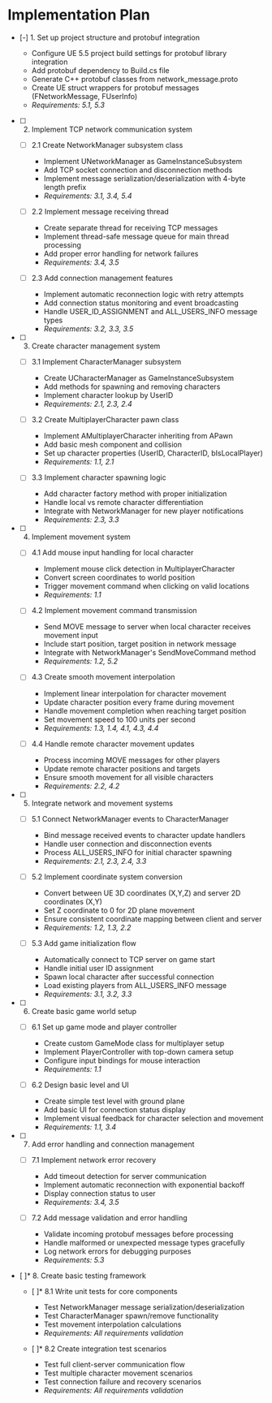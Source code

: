 # Implementation Plan

- [-] 1. Set up project structure and protobuf integration



  - Configure UE 5.5 project build settings for protobuf library integration
  - Add protobuf dependency to Build.cs file
  - Generate C++ protobuf classes from network_message.proto
  - Create UE struct wrappers for protobuf messages (FNetworkMessage, FUserInfo)
  - _Requirements: 5.1, 5.3_

- [ ] 2. Implement TCP network communication system
  - [ ] 2.1 Create NetworkManager subsystem class
    - Implement UNetworkManager as GameInstanceSubsystem
    - Add TCP socket connection and disconnection methods
    - Implement message serialization/deserialization with 4-byte length prefix
    - _Requirements: 3.1, 3.4, 5.4_

  - [ ] 2.2 Implement message receiving thread
    - Create separate thread for receiving TCP messages
    - Implement thread-safe message queue for main thread processing
    - Add proper error handling for network failures
    - _Requirements: 3.4, 3.5_

  - [ ] 2.3 Add connection management features
    - Implement automatic reconnection logic with retry attempts
    - Add connection status monitoring and event broadcasting
    - Handle USER_ID_ASSIGNMENT and ALL_USERS_INFO message types
    - _Requirements: 3.2, 3.3, 3.5_

- [ ] 3. Create character management system
  - [ ] 3.1 Implement CharacterManager subsystem
    - Create UCharacterManager as GameInstanceSubsystem
    - Add methods for spawning and removing characters
    - Implement character lookup by UserID
    - _Requirements: 2.1, 2.3, 2.4_

  - [ ] 3.2 Create MultiplayerCharacter pawn class
    - Implement AMultiplayerCharacter inheriting from APawn
    - Add basic mesh component and collision
    - Set up character properties (UserID, CharacterID, bIsLocalPlayer)
    - _Requirements: 1.1, 2.1_

  - [ ] 3.3 Implement character spawning logic
    - Add character factory method with proper initialization
    - Handle local vs remote character differentiation
    - Integrate with NetworkManager for new player notifications
    - _Requirements: 2.3, 3.3_

- [ ] 4. Implement movement system
  - [ ] 4.1 Add mouse input handling for local character
    - Implement mouse click detection in MultiplayerCharacter
    - Convert screen coordinates to world position
    - Trigger movement command when clicking on valid locations
    - _Requirements: 1.1_

  - [ ] 4.2 Implement movement command transmission
    - Send MOVE message to server when local character receives movement input
    - Include start position, target position in network message
    - Integrate with NetworkManager's SendMoveCommand method
    - _Requirements: 1.2, 5.2_

  - [ ] 4.3 Create smooth movement interpolation
    - Implement linear interpolation for character movement
    - Update character position every frame during movement
    - Handle movement completion when reaching target position
    - Set movement speed to 100 units per second
    - _Requirements: 1.3, 1.4, 4.1, 4.3, 4.4_

  - [ ] 4.4 Handle remote character movement updates
    - Process incoming MOVE messages for other players
    - Update remote character positions and targets
    - Ensure smooth movement for all visible characters
    - _Requirements: 2.2, 4.2_

- [ ] 5. Integrate network and movement systems
  - [ ] 5.1 Connect NetworkManager events to CharacterManager
    - Bind message received events to character update handlers
    - Handle user connection and disconnection events
    - Process ALL_USERS_INFO for initial character spawning
    - _Requirements: 2.1, 2.3, 2.4, 3.3_

  - [ ] 5.2 Implement coordinate system conversion
    - Convert between UE 3D coordinates (X,Y,Z) and server 2D coordinates (X,Y)
    - Set Z coordinate to 0 for 2D plane movement
    - Ensure consistent coordinate mapping between client and server
    - _Requirements: 1.2, 1.3, 2.2_

  - [ ] 5.3 Add game initialization flow
    - Automatically connect to TCP server on game start
    - Handle initial user ID assignment
    - Spawn local character after successful connection
    - Load existing players from ALL_USERS_INFO message
    - _Requirements: 3.1, 3.2, 3.3_

- [ ] 6. Create basic game world setup
  - [ ] 6.1 Set up game mode and player controller
    - Create custom GameMode class for multiplayer setup
    - Implement PlayerController with top-down camera setup
    - Configure input bindings for mouse interaction
    - _Requirements: 1.1_

  - [ ] 6.2 Design basic level and UI
    - Create simple test level with ground plane
    - Add basic UI for connection status display
    - Implement visual feedback for character selection and movement
    - _Requirements: 1.1, 3.4_

- [ ] 7. Add error handling and connection management
  - [ ] 7.1 Implement network error recovery
    - Add timeout detection for server communication
    - Implement automatic reconnection with exponential backoff
    - Display connection status to user
    - _Requirements: 3.4, 3.5_

  - [ ] 7.2 Add message validation and error handling
    - Validate incoming protobuf messages before processing
    - Handle malformed or unexpected message types gracefully
    - Log network errors for debugging purposes
    - _Requirements: 5.3_

- [ ]* 8. Create basic testing framework
  - [ ]* 8.1 Write unit tests for core components
    - Test NetworkManager message serialization/deserialization
    - Test CharacterManager spawn/remove functionality
    - Test movement interpolation calculations
    - _Requirements: All requirements validation_

  - [ ]* 8.2 Create integration test scenarios
    - Test full client-server communication flow
    - Test multiple character movement scenarios
    - Test connection failure and recovery scenarios
    - _Requirements: All requirements validation_